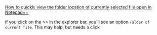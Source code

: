 [How to quickly view the folder location of currently selected file open in Notepad++](http://stackoverflow.com/questions/22016029/how-to-quickly-view-the-folder-location-of-currently-selected-file-open-in-notep)


if you click on the >> in the explorer bar, you'll see an option `Folder of current file`. This may help, but needs a click